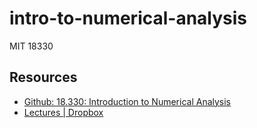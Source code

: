 # intro-to-numerical-analysis

MIT 18330

## Resources

* [Github: 18.330: Introduction to Numerical Analysis](https://github.com/mitmath/18330)
* [Lectures | Dropbox](https://www.dropbox.com/sh/ubkqwrqxnukgllc/AAA2cH9r7YQL7WmYVt-bblxta?dl=0)
